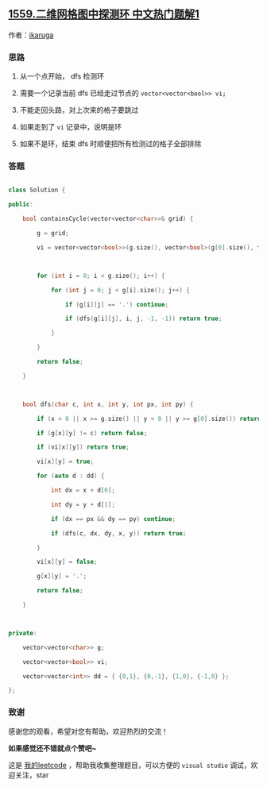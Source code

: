 ## [1559.二维网格图中探测环 中文热门题解1](https://leetcode.cn/problems/detect-cycles-in-2d-grid/solutions/100000/detect-cycles-in-2d-grid-by-ikaruga)

作者：[ikaruga](https://leetcode.cn/u/ikaruga)
### 思路
1. 从一个点开始， dfs 检测环
2. 需要一个记录当前 dfs 已经走过节点的 `vector<vector<bool>> vi;`
3. 不能走回头路，对上次来的格子要跳过
4. 如果走到了 `vi` 记录中，说明是环
5. 如果不是环，结束 dfs 时顺便把所有检测过的格子全部排除

### 答题
```C++ []
class Solution {
public:
    bool containsCycle(vector<vector<char>>& grid) {
        g = grid;
        vi = vector<vector<bool>>(g.size(), vector<bool>(g[0].size(), false));

        for (int i = 0; i < g.size(); i++) {
            for (int j = 0; j < g[i].size(); j++) {
                if (g[i][j] == '.') continue;
                if (dfs(g[i][j], i, j, -1, -1)) return true;
            }
        }
        return false;
    }

    bool dfs(char c, int x, int y, int px, int py) {
        if (x < 0 || x >= g.size() || y < 0 || y >= g[0].size()) return false;
        if (g[x][y] != c) return false;
        if (vi[x][y]) return true;
        vi[x][y] = true;
        for (auto d : dd) {
            int dx = x + d[0];
            int dy = y + d[1];
            if (dx == px && dy == py) continue;
            if (dfs(c, dx, dy, x, y)) return true;
        }
        vi[x][y] = false;
        g[x][y] = '.';
        return false;
    }

private:
    vector<vector<char>> g;
    vector<vector<bool>> vi;
    vector<vector<int>> dd = { {0,1}, {0,-1}, {1,0}, {-1,0} };
};
```




### 致谢

感谢您的观看，希望对您有帮助，欢迎热烈的交流！  

**如果感觉还不错就点个赞吧~**

这是 [我的leetcode](https://github.com/AhJo53589/leetcode-cn) ，帮助我收集整理题目，可以方便的 `visual studio` 调试，欢迎关注，star



